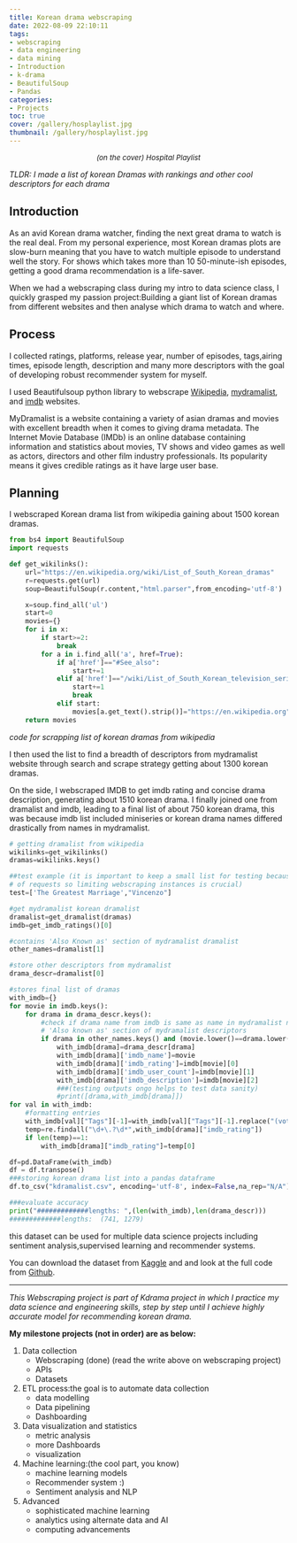 ```yaml
---
title: Korean drama webscraping
date: 2022-08-09 22:10:11
tags:
- webscraping
- data engineering
- data mining
- Introduction
- k-drama
- BeautifulSoup
- Pandas
categories:
- Projects
toc: true
cover: /gallery/hosplaylist.jpg
thumbnail: /gallery/hosplaylist.jpg
---
```

<p class="not-gallery-item" style="font-size:13px" align="center"><em>(on the cover) Hospital Playlist</em></p>

<em>TLDR: I made a list of korean Dramas with rankings and other cool descriptors for each drama</em>

## Introduction

As an avid Korean drama watcher, finding the next great drama to watch is the real deal.  From my personal experience, most Korean dramas plots are slow-burn meaning that you have to watch multiple episode to understand well the story. For shows which takes more than 10 50-minute-ish episodes, getting a good drama recommendation is a life-saver. 

When we had a webscraping class during my intro to data science class, I quickly grasped my passion project:Building a giant list of Korean dramas from different websites and then analyse which drama to watch and where.

## Process

I collected ratings, platforms, release year, number of episodes, tags,airing times, episode length, description and many more descriptors with the goal of developing robust recommender system for myself.

I used Beautifulsoup python library to webscrape [Wikipedia](https://en.wikipedia.org/wiki/List_of_South_Korean_dramas), [mydramalist](https://mydramalist.com/), and [imdb](https://www.imdb.com/) websites.

MyDramalist is a website containing a  variety of asian dramas and movies with excellent breadth when it comes to giving drama metadata. The Internet Movie Database (IMDb) is an online database containing information and statistics about movies, TV shows and video games as well as actors, directors and other film industry professionals. Its popularity means it gives credible ratings as it have large user base.

## Planning

I webscraped Korean drama list from wikipedia gaining about 1500 korean dramas.

```python
from bs4 import BeautifulSoup
import requests

def get_wikilinks():
    url="https://en.wikipedia.org/wiki/List_of_South_Korean_dramas"
    r=requests.get(url)
    soup=BeautifulSoup(r.content,"html.parser",from_encoding='utf-8')

    x=soup.find_all('ul')
    start=0
    movies={}
    for i in x:
        if start>=2:
            break
        for a in i.find_all('a', href=True):
            if a['href']=="#See_also":
                start+=1
            elif a['href']=="/wiki/List_of_South_Korean_television_series":
                start+=1
                break
            elif start:
                movies[a.get_text().strip()]="https://en.wikipedia.org"+a['href']
    return movies
```
<em>code for scrapping list of korean dramas from wikipedia</em>

 I then used the list to find a breadth of descriptors from mydramalist website through search and scrape strategy getting about 1300 korean dramas. 

On the side, I webscraped IMDB to get imdb rating and concise drama description, generating about 1510 korean drama. I finally joined one from dramalist and imdb, leading to a final list of about 750 korean drama, this was because imdb list included miniseries or korean drama names differed drastically from names in mydramalist.


```python
# getting dramalist from wikipedia
wikilinks=get_wikilinks()
dramas=wikilinks.keys()

##test example (it is important to keep a small list for testing because websites limit number
# of requests so limiting webscraping instances is crucial)
test=['The Greatest Marriage',"Vincenzo"]

#get mydramalist korean dramalist
dramalist=get_dramalist(dramas)
imdb=get_imdb_ratings()[0]

#contains 'Also Known as' section of mydramalist dramalist
other_names=dramalist[1]

#store other descriptors from mydramalist
drama_descr=dramalist[0]

#stores final list of dramas
with_imdb={}
for movie in imdb.keys():
    for drama in drama_descr.keys():
        #check if drama name from imdb is same as name in mydramalist name or is in
        # 'Also known as' section of mydramalist descriptors
        if drama in other_names.keys() and (movie.lower()==drama.lower() or (movie.lower() in other_names[drama])):
            with_imdb[drama]=drama_descr[drama]
            with_imdb[drama]['imdb_name']=movie
            with_imdb[drama]['imdb_rating']=imdb[movie][0]
            with_imdb[drama]['imdb_user_count']=imdb[movie][1]
            with_imdb[drama]['imdb_description']=imdb[movie][2]
            ###(testing outputs ongo helps to test data sanity)
            #print([drama,with_imdb[drama]])
for val in with_imdb:
    #formatting entries
    with_imdb[val]["Tags"][-1]=with_imdb[val]["Tags"][-1].replace("(vote or add tags)","")
    temp=re.findall("\d+\.?\d*",with_imdb[drama]["imdb_rating"])
    if len(temp)==1:
        with_imdb[drama]["imdb_rating"]=temp[0]

df=pd.DataFrame(with_imdb)
df = df.transpose()
###storing korean drama list into a pandas dataframe
df.to_csv("kdramalist.csv", encoding='utf-8', index=False,na_rep="N/A")

###evaluate accuracy
print("#############lengths: ",(len(with_imdb),len(drama_descr)))
#############lengths:  (741, 1279)

```
this dataset can be used for multiple data science projects including sentiment analysis,supervised learning and recommender systems.

You can download the dataset from [Kaggle](https://www.kaggle.com/datasets/iphigeniebera/korean-drama-list-about-740-unique-dramas) and and look at the full code from [Github](https://github.com/IphixLi/kdrama_webscraping).

********************************************************************************************************************
<em>This Webscraping project is part of Kdrama project in which I practice my data science and engineering skills, step by step until I achieve highly accurate model for recommending korean drama.</em>

<strong>My milestone projects (not in order) are as below:</strong>
1. Data collection
	- Webscraping (done) (read the write above on webscraping project)
	- APIs 
	- Datasets
2. ETL process:the goal is to automate data collection
	- data modelling
    - Data pipelining
    - Dashboarding
4. Data visualization and statistics
	- metric analysis
	- more Dashboards
	- visualization
3. Machine learning:(the cool part, you know)
	- machine learning models
	- Recommender system :)
	- Sentiment analysis and NLP
4. Advanced
	- sophisticated machine learning
	- analytics using alternate data and AI
	- computing advancements




